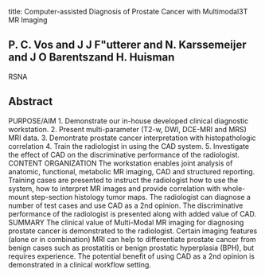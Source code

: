 title: Computer-assisted Diagnosis of Prostate Cancer with Multimodal3T MR Imaging

## P. C. Vos and J J F"utterer and N. Karssemeijer and J O Barentszand H. Huisman
RSNA


## Abstract
PURPOSE/AIM 1. Demonstrate our in-house developed clinical diagnostic workstation. 2. Present multi-parameter (T2-w, DWI, DCE-MRI and MRS) MRI data. 3. Demontrate prostate cancer interpretation with histopathologic correlation 4. Train the radiologist in using the CAD system. 5. Investigate the effect of CAD on the discriminative performance of the radiologist. CONTENT ORGANIZATION The workstation enables joint analysis of anatomic, functional, metabolic MR imaging, CAD and structured reporting. Training cases are presented to instruct the radiologist how to use the system, how to interpret MR images and provide correlation with whole-mount step-section histology tumor maps. The radiologist can diagnose a number of test cases and use CAD as a 2nd opinion. The discriminative performance of the radiologist is presented along with added value of CAD. SUMMARY The clinical value of Multi-Modal MR imaging for diagnosing prostate cancer is demonstrated to the radiologist. Certain imaging features (alone or in combination) MRI can help to differentiate prostate cancer from benign cases such as prostatitis or benign prostatic hyperplasia (BPH), but requires experience. The potential benefit of using CAD as a 2nd opinion is demonstrated in a clinical workflow setting.

